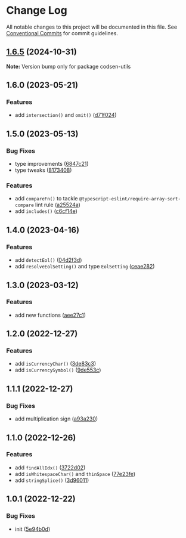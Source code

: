 # Change Log

All notable changes to this project will be documented in this file.
See [Conventional Commits](https://conventionalcommits.org) for commit guidelines.

## [1.6.5](https://github.com/codsen/codsen/compare/codsen-utils@1.6.4...codsen-utils@1.6.5) (2024-10-31)

**Note:** Version bump only for package codsen-utils

## 1.6.0 (2023-05-21)

### Features

- add `intersection()` and `omit()` ([d71f024](https://github.com/codsen/codsen/commit/d71f024dd3223dfbf2182dbb7c28ac592b13bba2))

## 1.5.0 (2023-05-13)

### Bug Fixes

- type improvements ([6847c21](https://github.com/codsen/codsen/commit/6847c21ce33b36e56b767ef63504d9233810d2e9))
- type tweaks ([8173408](https://github.com/codsen/codsen/commit/8173408b57f963055cca991a0cb697c9d2d664e4))

### Features

- add `compareFn()` to tackle `@typescript-eslint/require-array-sort-compare` lint rule ([a25524a](https://github.com/codsen/codsen/commit/a25524a027067208b8e94b30b6745790ec278fbe))
- add `includes()` ([c6cf14e](https://github.com/codsen/codsen/commit/c6cf14e8a7f3fb2a063fcec3381700798341ad42))

## 1.4.0 (2023-04-16)

### Features

- add `detectEol()` ([04d2f3d](https://github.com/codsen/codsen/commit/04d2f3d36963e1b1729887098126cba5719d97c0))
- add `resolveEolSetting()` and type `EolSetting` ([ceae282](https://github.com/codsen/codsen/commit/ceae282e1f9240638e0aefc57eab48dde9de6ba1))

## 1.3.0 (2023-03-12)

### Features

- add new functions ([aee27c1](https://github.com/codsen/codsen/commit/aee27c1346fce279f7f2570c245469bafcaa72a5))

## 1.2.0 (2022-12-27)

### Features

- add `isCurrencyChar()` ([3de83c3](https://github.com/codsen/codsen/commit/3de83c3edf31c503bf394887b64915d3d74ed185))
- add `isCurrencySymbol()` ([9de553c](https://github.com/codsen/codsen/commit/9de553c30c2dbbc570409b876dde8161ac2ae693))

## 1.1.1 (2022-12-27)

### Bug Fixes

- add multiplication sign ([a93a230](https://github.com/codsen/codsen/commit/a93a2302d2385cc32f2cea0825666b683b4402e0))

## 1.1.0 (2022-12-26)

### Features

- add `findAllIdx()` ([3722d02](https://github.com/codsen/codsen/commit/3722d02eeca407f1a48c6683fff26eca44a7ad04))
- add `isWhitespaceChar()` and `thinSpace` ([77e23fe](https://github.com/codsen/codsen/commit/77e23fef4fadae4ff3cb1cdbaef483293b2b9599))
- add `stringSplice()` ([3d96011](https://github.com/codsen/codsen/commit/3d96011a3163a4e24ab8d6c23d0cf345f0c1f63f))

## 1.0.1 (2022-12-22)

### Bug Fixes

- init ([5e94b0d](https://github.com/codsen/codsen/commit/5e94b0d27d94c50dd337819279ab2e7aa082c57f))
